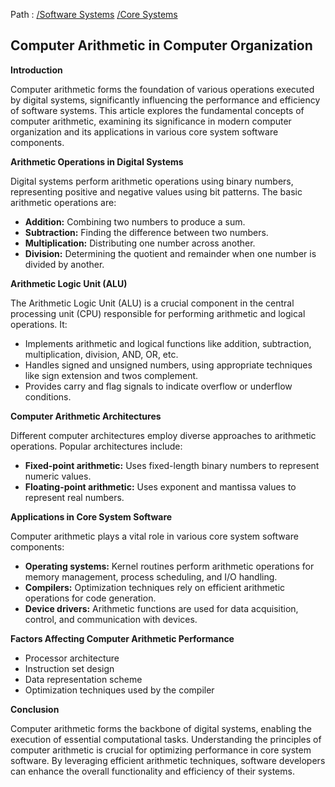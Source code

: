 Path : [/Software Systems](<..\..\index.md>) [/Core Systems](<..\index.md>)
## Computer Arithmetic in Computer Organization

**Introduction**

Computer arithmetic forms the foundation of various operations executed by digital systems, significantly influencing the performance and efficiency of software systems. This article explores the fundamental concepts of computer arithmetic, examining its significance in modern computer organization and its applications in various core system software components.


**Arithmetic Operations in Digital Systems**

Digital systems perform arithmetic operations using binary numbers, representing positive and negative values using bit patterns. The basic arithmetic operations are:

* **Addition:** Combining two numbers to produce a sum.
* **Subtraction:** Finding the difference between two numbers.
* **Multiplication:** Distributing one number across another.
* **Division:** Determining the quotient and remainder when one number is divided by another.


**Arithmetic Logic Unit (ALU)**

The Arithmetic Logic Unit (ALU) is a crucial component in the central processing unit (CPU) responsible for performing arithmetic and logical operations. It:

* Implements arithmetic and logical functions like addition, subtraction, multiplication, division, AND, OR, etc.
* Handles signed and unsigned numbers, using appropriate techniques like sign extension and twos complement.
* Provides carry and flag signals to indicate overflow or underflow conditions.


**Computer Arithmetic Architectures**

Different computer architectures employ diverse approaches to arithmetic operations. Popular architectures include:

* **Fixed-point arithmetic:** Uses fixed-length binary numbers to represent numeric values.
* **Floating-point arithmetic:** Uses exponent and mantissa values to represent real numbers.


**Applications in Core System Software**

Computer arithmetic plays a vital role in various core system software components:

* **Operating systems:** Kernel routines perform arithmetic operations for memory management, process scheduling, and I/O handling.
* **Compilers:** Optimization techniques rely on efficient arithmetic operations for code generation.
* **Device drivers:** Arithmetic functions are used for data acquisition, control, and communication with devices.


**Factors Affecting Computer Arithmetic Performance**

* Processor architecture
* Instruction set design
* Data representation scheme
* Optimization techniques used by the compiler

**Conclusion**

Computer arithmetic forms the backbone of digital systems, enabling the execution of essential computational tasks. Understanding the principles of computer arithmetic is crucial for optimizing performance in core system software. By leveraging efficient arithmetic techniques, software developers can enhance the overall functionality and efficiency of their systems.
